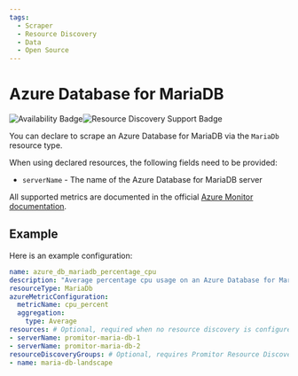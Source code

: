 ```yaml
---
tags:
  - Scraper
  - Resource Discovery
  - Data
  - Open Source
---
```


# Azure Database for MariaDB

![Availability Badge](https://img.shields.io/badge/Available%20Starting-v2.6-green.svg)![Resource Discovery Support Badge](https://img.shields.io/badge/Support%20for%20Resource%20Discovery-Yes-green.svg)

You can declare to scrape an Azure Database for MariaDB via the `MariaDb` resource
type.

When using declared resources, the following fields need to be provided:

- `serverName` - The name of the Azure Database for MariaDB server

All supported metrics are documented in the official [Azure Monitor documentation](https://docs.microsoft.com/en-us/azure/azure-monitor/essentials/metrics-supported#microsoftdbformariadbservers).

## Example

Here is an example configuration:

```yaml
name: azure_db_mariadb_percentage_cpu
description: "Average percentage cpu usage on an Azure Database for MariaDB"
resourceType: MariaDb
azureMetricConfiguration:
  metricName: cpu_percent
  aggregation:
    type: Average
resources: # Optional, required when no resource discovery is configured
- serverName: promitor-maria-db-1
- serverName: promitor-maria-db-2
resourceDiscoveryGroups: # Optional, requires Promitor Resource Discovery agent (https://promitor.io/concepts/how-it-works#using-resource-discovery)
- name: maria-db-landscape
```
